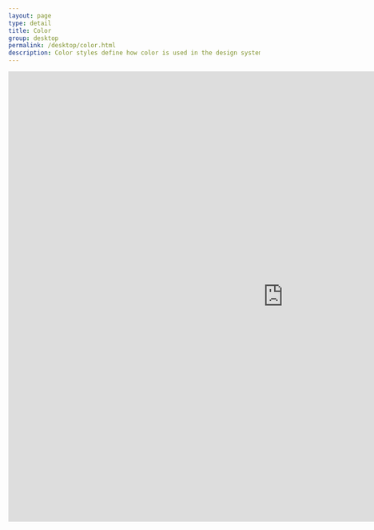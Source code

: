 ```yaml
---
layout: page
type: detail
title: Color
group: desktop
permalink: /desktop/color.html
description: Color styles define how color is used in the design system.
---
```


<iframe src="https://daniellecox.github.io/style-guide-guide/static.html" style="border:none;" height="900" width="1100"></iframe>



    

   
